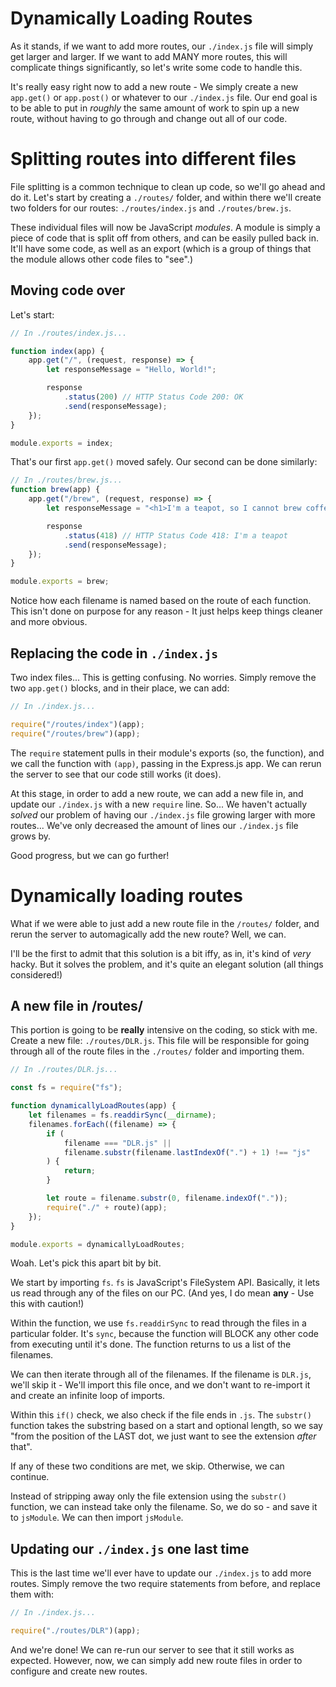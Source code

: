 # Dynamically Loading Routes

As it stands, if we want to add more routes, our `./index.js` file will simply
get larger and larger. If we want to add MANY more routes, this will complicate
things significantly, so let's write some code to handle this.

It's really easy right now to add a new route - We simply create a new
`app.get()` or `app.post()` or whatever to our `./index.js` file. Our end goal
is to be able to put in _roughly_ the same amount of work to spin up a new
route, without having to go through and change out all of our code.

# Splitting routes into different files

File splitting is a common technique to clean up code, so we'll go ahead and do
it. Let's start by creating a `./routes/` folder, and within there we'll create
two folders for our routes: `./routes/index.js` and `./routes/brew.js`.

These individual files will now be JavaScript _modules_. A module is simply a
piece of code that is split off from others, and can be easily pulled back in.
It'll have some code, as well as an export (which is a group of things that the
module allows other code files to "see".)

## Moving code over

Let's start:

```js
// In ./routes/index.js...

function index(app) {
    app.get("/", (request, response) => {
        let responseMessage = "Hello, World!";

        response
            .status(200) // HTTP Status Code 200: OK
            .send(responseMessage);
    });
}

module.exports = index;
```

That's our first `app.get()` moved safely. Our second can be done similarly:

```js
// In ./routes/brew.js...
function brew(app) {
    app.get("/brew", (request, response) => {
        let responseMessage = "<h1>I'm a teapot, so I cannot brew coffee!</h1>";

        response
            .status(418) // HTTP Status Code 418: I'm a teapot
            .send(responseMessage);
    });
}

module.exports = brew;
```

Notice how each filename is named based on the route of each function. This
isn't done on purpose for any reason - It just helps keep things cleaner and
more obvious.

## Replacing the code in `./index.js`

Two index files... This is getting confusing. No worries. Simply remove the two
`app.get()` blocks, and in their place, we can add:

```js
// In ./index.js...

require("/routes/index")(app);
require("/routes/brew")(app);
```

The `require` statement pulls in their module's exports (so, the function), and
we call the function with `(app)`, passing in the Express.js app. We can rerun
the server to see that our code still works (it does).

At this stage, in order to add a new route, we can add a new file in, and update
our `./index.js` with a new `require` line. So... We haven't actually _solved_
our problem of having our `./index.js` file growing larger with more routes...
We've only decreased the amount of lines our `./index.js` file grows by.

Good progress, but we can go further!

# Dynamically loading routes

What if we were able to just add a new route file in the `/routes/` folder, and
rerun the server to automagically add the new route? Well, we can.

I'll be the first to admit that this solution is a bit iffy, as in, it's kind of
_very_ hacky. But it solves the problem, and it's quite an elegant solution (all
things considered!)

## A new file in /routes/

This portion is going to be **really** intensive on the coding, so stick with
me. Create a new file: `./routes/DLR.js`. This file will be responsible for
going through all of the route files in the `./routes/` folder and importing
them.

```js
// In ./routes/DLR.js...

const fs = require("fs");

function dynamicallyLoadRoutes(app) {
    let filenames = fs.readdirSync(__dirname);
    filenames.forEach((filename) => {
        if (
            filename === "DLR.js" ||
            filename.substr(filename.lastIndexOf(".") + 1) !== "js"
        ) {
            return;
        }

        let route = filename.substr(0, filename.indexOf("."));
        require("./" + route)(app);
    });
}

module.exports = dynamicallyLoadRoutes;
```

Woah. Let's pick this apart bit by bit.

We start by importing `fs`. `fs` is JavaScript's FileSystem API. Basically, it
lets us read through any of the files on our PC. (And yes, I do mean **any** -
Use this with caution!)

Within the function, we use `fs.readdirSync` to read through the files in a
particular folder. It's `sync`, because the function will BLOCK any other code
from executing until it's done. The function returns to us a list of the
filenames.

We can then iterate through all of the filenames. If the filename is `DLR.js`,
we'll skip it - We'll import this file once, and we don't want to re-import it
and create an infinite loop of imports.

Within this `if()` check, we also check if the file ends in `.js`. The
`substr()` function takes the substring based on a start and optional length, so
we say "from the position of the LAST dot, we just want to see the extension
_after_ that".

If any of these two conditions are met, we skip. Otherwise, we can continue.

Instead of stripping away only the file extension using the `substr()` function,
we can instead take only the filename. So, we do so - and save it to `jsModule`.
We can then import `jsModule`.

## Updating our `./index.js` one last time

This is the last time we'll ever have to update our `./index.js` to add more
routes. Simply remove the two require statements from before, and replace them
with:

```js
// In ./index.js...

require("./routes/DLR")(app);
```

And we're done! We can re-run our server to see that it still works as expected.
However, now, we can simply add new route files in order to configure and create
new routes.

